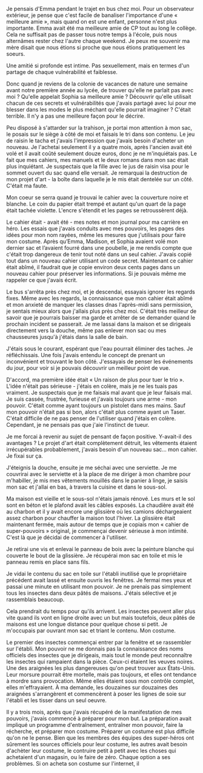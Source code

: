 Je pensais d'Emma pendant le trajet en bus chez moi.
Pour un observateur extérieur, je pense que c'est facile de banaliser l'importance d'une « meilleure amie », mais quand on est une enfant, personne n'est plus importante.
Emma avait été ma meilleure amie de CP tout au long le collège.
Cela ne suffisait pas de passer tous notre temps à l'école, puis nous alternâmes rester chez l'autre chaque weekend.
Je peux me souvenir ma mère disait que nous étions si proche que nous étions pratiquement les soeurs.

Une amitié si profonde est intime.
Pas sexuellement, mais en termes d'un partage de chaque vulnérabilité et faiblesse.

Donc quand je reviens de la colonie de vacances de nature une semaine avant notre première année au lycée, de trouver qu'elle ne parlait pas avec moi ?
Qu'elle appelait Sophia sa meilleure amie ?
Découvrir qu'elle utilisait chacun de ces secrets et vulnérabilités que j'avais partagé avec lui pour me blesser dans les modes le plus méchant qu'elle pourrait imaginer ?
C'était terrible.
Il n'y a pas une meilleure façon pour le décrire.

Peu disposé à s'attarder sur la trahison, je portai mon attention à mon sac, le posais sur le siège à côté de moi et faisais le tri dans son contenu.
Le jeu de raisin le tacha et j'avais l'impression que j'avais besoin d'acheter un nouveau.
Je l'achetai seulement il y a quatre mois, après l'ancien avait été volé et il avait coûté seulement douze euros, donc je ne m'inquiétais pas.
Le fait que mes cahiers, mes manuels et le deux romans dans mon sac était plus inquiétant.
Je suspectais que la fille avec le jus de raisin visa pour le sommet ouvert du sac quand elle versait.
Je remarquai la destruction de mon projet d'art - la boîte dans laquelle je le mis était dentelée sur un côté.
C'était ma faute.

Mon coeur se serra quand je trouvai le cahier avec la couverture noire et blanche.
Le coin du papier était trempé et autant qu'un quart de la page était tachée violette.
L'encre s'étendit et les pages se retroussèrent déjà.

Le cahier était - avait été - mes notes et mon journal pour ma carrière en héro.
Les essais que j'avais conduits avec mes pouvoirs, les pages des idées pour mon nom rayées, même les mesures que j'utilisais pour faire mon costume.
Après qu’Emma, Madison, et Sophia avaient volé mon dernier sac et l’avaient fourré dans une poubelle, je me rendis compte que c'était trop dangereux de tenir tout noté dans un seul cahier. 
J'avais copié tout dans un nouveau cahier utilisant un code secret.
Maintenant ce cahier était abîmé, il faudrait que je copie environ deux cents pages dans un nouveau cahier pour préserver les informations.
Si je pouvais même me rappeler ce que j'avais écrit.

Le bus s'arrêta près chez moi, et je descendai, essayais ignorer les regards fixes.
Même avec les regards, la connaissance que mon cahier était abîmé et mon anxieté de manquer les classes dnas l'après-midi sans permission, je sentais mieux alors que j'allais plus près chez moi.
C'était très meilleur de savoir que je pourrais baisser ma garde et arrêter de se demander quand le prochain incident se passerait.
Je me lassai dans la maison et se dirigeais directement vers la douche, même pas enlever mon sac ou mes chausseures jusqu'à j'étais dans la salle de bain.

J'étais sous le courant, espérant que l'eau pourrait éliminer des taches.
Je réfléchissais.
Une fois j'avais entendu le concept de prenant un inconvénient et trouvant le bon côté.
J'essayais de penser les événements du jour, pour voir si je pouvais découvrir un meilleur point de vue.

D'accord, ma première idée était « Un raison de plus pour tuer le trio ».
L'idée n'était pas sérieuse - j'étais en colère, mais je ne les tuais pas vraiment.
Je suspectais que je me faisais mal avant que je leur faisais mal.
Je suis cassée, frustrée, furieuse et j'avais toujours une arme - mon pouvoir.
C'était comme ayant toujours un pistolet dans mes mains.
Sauf mon pouvoir n'était pas si bon, alors c'était plus comme ayant un Taser.
C'était difficile de ne pas penser de l'utiliser quand j'étais en colère.
Cependant, je ne pensais pas que j'aie l'instinct de tueur.

Je me forcai à revenir au sujet de pensant de façon positive.
Y-avait-il des avantages ?
Le projet d'art était complètement détruit, les vêtements étaient irrécupérables probablement, j'avais besoin d'un nouveau sac... mon cahier.
Je fixai sur ça.

J'éteignis la douche, ensuite je me séchai avec une serviette.
Je me couvrirai avec le serviette et à la place de me diriger à mon chambre pour m'habiller, je mis mes vêtements mouillés dans le panier à linge, je saisis mon sac et j'allai en bas, à travers la cuisine et dans le sous-sol.

Ma maison est vieille et le sous-sol n'étais jamais rénové.
Les murs et le sol sont en béton et le plafond avait les câbles exposés.
La chaudière avait été au charbon et il y avait encore une glissière où les camions déchargeaient assez charbon pour chauffer la maison tout l'hiver.
La glissière était maintenant fermée, mais autour de temps que je copiais mon « cahier de super-pouvoirs » original, je commençai devenir sérieuse à mon intimité.
C'est là que je décidai de commencer à l'utiliser.

Je retirai une vis et enlevai le panneau de bois avec la peinture blanche qui couverte le bout de la glissière.
Je récupérai mon sac en toile et mis le panneau remis en place sans fils.

Je vidai le contenu du sac en toile sur l'établi inutilisé que le propriétaire précédent avait lassé et ensuite ouvris les fenêtres.
Je fermai mes yeux et passai une minute en utilisant mon pouvoir.
Je ne prenais pas simplement tous les insectes dans deux pâtés de maisons.
J'étais sélective et je rassemblais beaucoup.

Cela prendrait du temps pour qu'ils arrivent.
Les insectes peuvent aller plus vite quand ils vont en ligne droite avec un but mais toutefois, deux pâtés de maisons est une longue distance pour quelque chose si petit.
Je m'occupais par ouvrant mon sac et triant le contenu.
Mon costume.

Le premier des insectes commençai entrer par la fenêtre et se rassembler sur l'établi.
Mon pouvoir ne me donnais pas la connaissance des noms officiels des insectes que je dirigeais, mais tout le monde peut reconnaître les insectes qui rampaient dans la pièce.
Ceux-ci étaient les veuves noires.
Une des araignées les plus dangereuses qu'on peut trouver aux États-Unis.
Leur morsure pourrait être mortelle, mais pas toujours, et elles ont tendance à mordre sans provocation.
Même elles étaient sous mon contrôle complet, elles m'effrayaient.
À ma demande, les douzaines sur douzaines des araignées s'arrangèrent et commencèrent à poser les lignes de soie sur l'établi et les tisser dans un seul oeuvre.

Il y a trois mois, après que j'avais récupéré de la manifestation de mes pouvoirs, j'avais commencé à préparer pour mon but.
La préparation avait impliqué un programme d'entraînement, entraîner mon pouvoir, faire la récherche, et préparer mon costume.
Préparer un costume est plus difficile qu'on ne le pense.
Bien que les membres des équipes des super-héros ont sûrement les sources officiels pour leur costume, les autres avait besoin d'achèter leur costume, le contruire petit à petit avec les choses qui achetaient d'un magasin, ou le faire de zéro.
Chaque option a ses problèmes.
Si on acheta son costume sur l'internet, il 